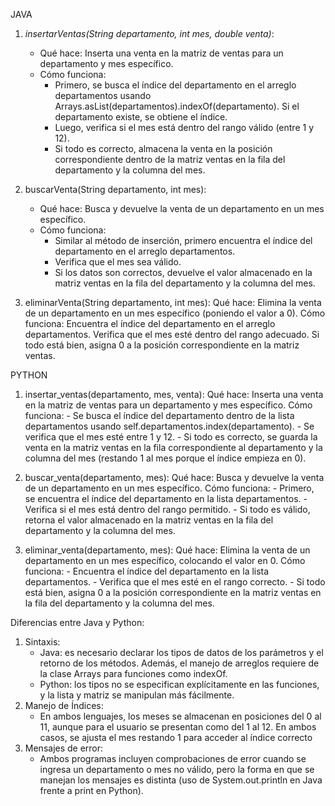 JAVA
1. *insertarVentas(String departamento, int mes, double venta)*:
    - Qué hace: Inserta una venta en la matriz de ventas para un departamento y mes específico.
    - Cómo funciona: 
        - Primero, se busca el índice del departamento en el arreglo departamentos usando Arrays.asList(departamentos).indexOf(departamento). Si el departamento existe, se obtiene el índice.
        - Luego, verifica si el mes está dentro del rango válido (entre 1 y 12).
        - Si todo es correcto, almacena la venta en la posición correspondiente dentro de la matriz ventas en la fila del departamento y la columna del mes.

2. buscarVenta(String departamento, int mes):
    - Qué hace: Busca y devuelve la venta de un departamento en un mes específico.
    - Cómo funciona:
        - Similar al método de inserción, primero encuentra el índice del departamento en el arreglo departamentos.
        - Verifica que el mes sea válido.
        - Si los datos son correctos, devuelve el valor almacenado en la matriz ventas en la fila del departamento y la columna del mes.

3. eliminarVenta(String departamento, int mes):
   Qué hace: Elimina la venta de un departamento en un mes específico (poniendo el valor a 0).
   Cómo funciona:
   Encuentra el índice del departamento en el arreglo departamentos.
   Verifica que el mes esté dentro del rango adecuado.
   Si todo está bien, asigna 0 a la posición correspondiente en la matriz ventas.

PYTHON

1. insertar_ventas(departamento, mes, venta):
   Qué hace: Inserta una venta en la matriz de ventas para un departamento y mes específico.
   Cómo funciona:
        - Se busca el índice del departamento dentro de la lista departamentos usando self.departamentos.index(departamento).
        - Se verifica que el mes esté entre 1 y 12.
        - Si todo es correcto, se guarda la venta en la matriz ventas en la fila correspondiente al departamento y la columna del mes (restando 1 al mes porque el índice empieza en 0).

2. buscar_venta(departamento, mes):
   Qué hace: Busca y devuelve la venta de un departamento en un mes específico.
   Cómo funciona:
        - Primero, se encuentra el índice del departamento en la lista departamentos.
        - Verifica si el mes está dentro del rango permitido.
        - Si todo es válido, retorna el valor almacenado en la matriz ventas en la fila del departamento y la columna del mes.

3. eliminar_venta(departamento, mes):
   Qué hace: Elimina la venta de un departamento en un mes específico, colocando el valor en 0.
   Cómo funciona:
        - Encuentra el índice del departamento en la lista departamentos.
        - Verifica que el mes esté en el rango correcto.
        - Si todo está bien, asigna 0 a la posición correspondiente en la matriz ventas en la fila del departamento y la columna del mes.

Diferencias entre Java y Python:
1. Sintaxis:
    - Java: es necesario declarar los tipos de datos de los parámetros y el retorno de los métodos. Además, el manejo de arreglos requiere de la clase Arrays para funciones como indexOf.
    - Python: los tipos no se especifican explícitamente en las funciones, y la lista y matriz se manipulan más fácilmente.
2. Manejo de Índices:
    - En ambos lenguajes, los meses se almacenan en posiciones del 0 al 11, aunque para el usuario se presentan como del 1 al 12. En ambos casos, se ajusta el mes restando 1 para acceder al índice correcto
3. Mensajes de error:
    - Ambos programas incluyen comprobaciones de error cuando se ingresa un departamento o mes no válido, pero la forma en que se manejan los mensajes es distinta (uso de System.out.println en Java frente a print en Python).
